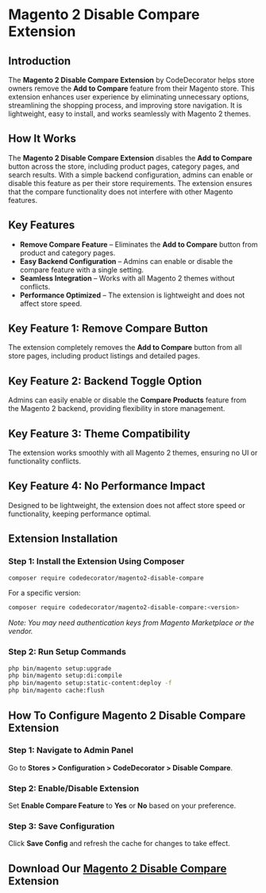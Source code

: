# Magento 2 Disable Compare Extension

## Introduction
The **Magento 2 Disable Compare Extension** by CodeDecorator helps store owners remove the **Add to Compare** feature from their Magento store. This extension enhances user experience by eliminating unnecessary options, streamlining the shopping process, and improving store navigation. It is lightweight, easy to install, and works seamlessly with Magento 2 themes.

## How It Works
The **Magento 2 Disable Compare Extension** disables the **Add to Compare** button across the store, including product pages, category pages, and search results. With a simple backend configuration, admins can enable or disable this feature as per their store requirements. The extension ensures that the compare functionality does not interfere with other Magento features.

## Key Features
- **Remove Compare Feature** – Eliminates the **Add to Compare** button from product and category pages.
- **Easy Backend Configuration** – Admins can enable or disable the compare feature with a single setting.
- **Seamless Integration** – Works with all Magento 2 themes without conflicts.
- **Performance Optimized** – The extension is lightweight and does not affect store speed.

## Key Feature 1: Remove Compare Button
The extension completely removes the **Add to Compare** button from all store pages, including product listings and detailed pages.

## Key Feature 2: Backend Toggle Option
Admins can easily enable or disable the **Compare Products** feature from the Magento 2 backend, providing flexibility in store management.

## Key Feature 3: Theme Compatibility
The extension works smoothly with all Magento 2 themes, ensuring no UI or functionality conflicts.

## Key Feature 4: No Performance Impact
Designed to be lightweight, the extension does not affect store speed or functionality, keeping performance optimal.

## Extension Installation

### Step 1: Install the Extension Using Composer
```sh
composer require codedecorator/magento2-disable-compare
```
For a specific version:
```sh
composer require codedecorator/magento2-disable-compare:<version>
```
*Note: You may need authentication keys from Magento Marketplace or the vendor.*

### Step 2: Run Setup Commands
```sh
php bin/magento setup:upgrade
php bin/magento setup:di:compile
php bin/magento setup:static-content:deploy -f
php bin/magento cache:flush
```

## How To Configure Magento 2 Disable Compare Extension

### Step 1: Navigate to Admin Panel
Go to **Stores > Configuration > CodeDecorator > Disable Compare**.

### Step 2: Enable/Disable Extension
Set **Enable Compare Feature** to **Yes** or **No** based on your preference.

### Step 3: Save Configuration
Click **Save Config** and refresh the cache for changes to take effect.

## Download Our [Magento 2 Disable Compare](https://codedecorator.com/magento-2-disable-compare.html) Extension
